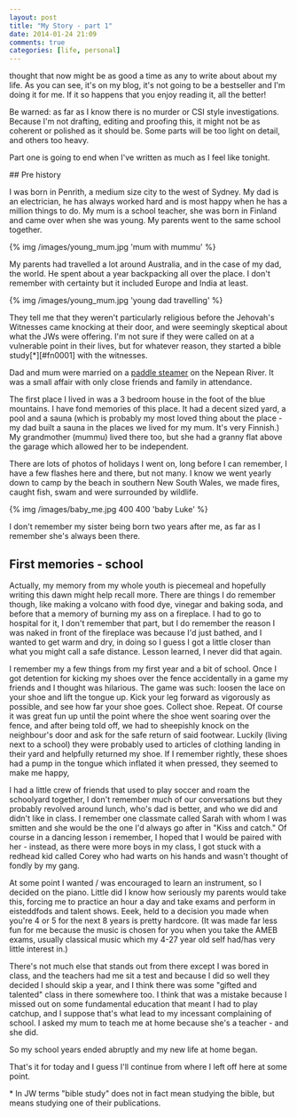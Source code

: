 ```yaml
---
layout: post
title: "My Story - part 1"
date: 2014-01-24 21:09
comments: true
categories: [life, personal] 
---
```


 thought that now might be as good a time as any to write about about my life. As you can see, it's on my blog, it's not going to be a bestseller and I'm doing it for me. If it so happens that you enjoy reading it, all the better! 

Be warned: as far as I know there is no murder or CSI style investigations. Because I'm not drafting, editing and proofing this, it might not be as coherent or polished as it should be. Some parts will be too light on detail, and others too heavy.

Part one is going to end when I've written as much as I feel like tonight.

<!-- more -->

## Pre history

I was born in Penrith, a medium size city to the west of Sydney. My dad is an electrician, he has always worked hard and is most happy when he has a million things to do. My mum is a school teacher, she was born in Finland and came over when she was young. My parents went to the same school together.

{% img /images/young_mum.jpg 'mum with mummu' %}

My parents had travelled a lot around Australia, and in the case of my dad, the world. He spent about a year backpacking all over the place. I don't remember with certainty but it included Europe and India at least.


{% img /images/young_mum.jpg 'young dad travelling' %}

They tell me that they weren't particularly religious before the Jehovah's Witnesses came knocking at their door, and were seemingly skeptical about what the JWs were offering. I'm not sure if they were called on at a vulnerable point in their lives, but for whatever reason, they started a bible study[*][#fn0001] with the witnesses.

Dad and mum were married on a [paddle steamer](http://en.wikipedia.org/wiki/Paddle_steamer) on the Nepean River. It was a small affair with only close friends and family in attendance.

The first place I lived in was a 3 bedroom house in the foot of the blue mountains. I have fond memories of this place. It had a decent sized yard, a pool and a sauna (which is probably my most loved thing about the place - my dad built a sauna in the places we lived for my mum. It's very Finnish.) My grandmother (mummu) lived there too, but she had a granny flat above the garage which allowed her to be independent.

There are lots of photos of holidays I went on, long before I can remember, I have a few flashes here and there, but not many. I know we went yearly down to camp by the beach in southern New South Wales, we made fires, caught fish, swam and were surrounded by wildlife.

{% img /images/baby_me.jpg 400 400 'baby Luke' %}

I don't remember my sister being born two years after me, as far as I remember she's always been there.

## First memories - school

Actually, my memory from my whole youth is piecemeal and hopefully writing this dawn might help recall more. There are things I do remember though, like making a volcano with food dye, vinegar and baking soda, and before that a memory of burning my ass on a fireplace. I had to go to hospital for it, I don't remember that part, but I do remember the reason I was naked in front of the fireplace was because I'd just bathed, and I wanted to get warm and dry, in doing so I guess I got a little closer than what you might call a safe distance. Lesson learned, I never did that again.

I remember my a few things from my first year and a bit of school. Once I got detention for kicking my shoes over the fence accidentally in a game my friends and I thought was hilarious. The game was such: loosen the lace on your shoe and lift the tongue up. Kick your leg forward as vigorously as possible, and see how far your shoe goes. Collect shoe. Repeat. Of course it was great fun up until the point where the shoe went soaring over the fence, and after being told off, we had to sheepishly knock on the neighbour's door and ask for the safe return of said footwear. Luckily (living next to a school) they were probably used to articles of clothing landing in their yard and helpfully returned my shoe. If I remember rightly, these shoes had a pump in the tongue which inflated it when pressed, they seemed to make me happy,

I had a little crew of friends that used to play soccer and roam the schoolyard together, I don't remember much of our conversations but they probably revolved around lunch, who's dad is better, and who we did and didn't like in class. I remember one classmate called Sarah with whom I was smitten and she would be the one I'd always go after in "Kiss and catch." Of course in a dancing lesson i remember, I hoped that I would be paired with her - instead, as there were more boys in my class, I got stuck with a redhead kid called Corey who had warts on his hands and wasn't thought of fondly by my gang.

At some point I wanted / was encouraged to learn an instrument, so I decided on the piano. Little did I know how seriously my parents would take this, forcing me to practice an hour a day and take exams and perform in eisteddfods and talent shows. Eeek, held to a decision you made when you're 4 or 5 for the next 8 years is pretty hardcore. (It was made far less fun for me because the music is chosen for you when you take the AMEB exams, usually classical music which my 4-27 year old self had/has very little interest in.)

There's not much else that stands out from there except I was bored in class, and the teachers had me sit a test and because I did so well they decided I should skip a year, and I think there was some "gifted and talented" class in there somewhere too. I think that was a mistake because I missed out on some fundamental education that meant I had to play catchup, and I suppose that's what lead to my incessant complaining of school. I asked my mum to teach me at home because she's a teacher - and she did. 

So my school years ended abruptly and my new life at home began.



That's it for today and I guess I'll continue from where I left off here at some point.



<a id="fn0001">* In JW terms "bible study" does not in fact mean studying the bible, but means studying one of their publications.</a>
